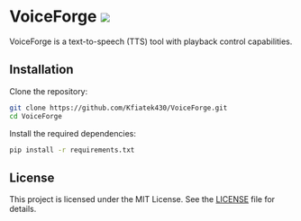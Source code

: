 # VoiceForge ![](https://img.shields.io/badge/status-in%20progress-yellow)

VoiceForge is a text-to-speech (TTS) tool with playback control capabilities.

## Installation

Clone the repository:

```bash
git clone https://github.com/Kfiatek430/VoiceForge.git
cd VoiceForge
```

Install the required dependencies:

```bash
pip install -r requirements.txt
```

## License

This project is licensed under the MIT License. See the [LICENSE](LICENSE) file for details.